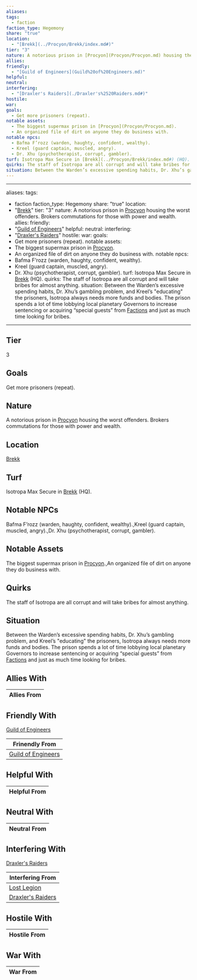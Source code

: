 ```yaml
---
aliases: 
tags:
  - faction
faction_type: Hegemony
share: "true"
location:
  - "[Brekk](../Procyon/Brekk/index.md#)"
tier: "3"
nature: A notorious prison in [Procyon](Procyon/Procyon.md) housing the worst offenders. Brokers commutations for those with power and wealth.
allies: 
friendly:
  - "[Guild of Engineers](Guild%20of%20Engineers.md)"
helpful: 
neutral: 
interfering:
  - "[Draxler's Raiders](./Draxler's%2520Raiders.md#)"
hostile: 
war: 
goals:
  - Get more prisoners (repeat).
notable assets:
  - The biggest supermax prison in [Procyon](Procyon/Procyon.md).
  - An organized file of dirt on anyone they do business with.
notable npcs:
  - Bafma F’rozz (warden, haughty, confident, wealthy).
  - Kreel (guard captain, muscled, angry).
  - Dr. Xhu (psychotherapist, corrupt, gambler).
turf: Isotropa Max Secure in [Brekk](../Procyon/Brekk/index.md#) (HQ).
quirks: The staff of Isotropa are all corrupt and will take bribes for almost anything.
situation: Between the Warden’s excessive spending habits, Dr. Xhu’s gambling problem, and Kreel’s "educating" the prisoners, Isotropa always needs more funds and bodies. The prison spends a lot of time lobbying local planetary Governors to increase sentencing or acquiring “special guests” from [Factions](Factions.md) and just as much time looking for bribes.
---
```

---
aliases: 
tags:
  - faction
faction_type: Hegemony
share: "true"
location:
  - "[Brekk](../Procyon/Brekk/index.md#)"
tier: "3"
nature: A notorious prison in [Procyon](Procyon/Procyon.md) housing the worst offenders. Brokers commutations for those with power and wealth.
allies:
friendly:
- "[Guild of Engineers](Guild%20of%20Engineers.md)"
helpful:
neutral:
interfering:
- "[Draxler's Raiders](./Draxler's%2520Raiders.md#)"
hostile:
war:
goals: 
- Get more prisoners (repeat).
notable assets:
- The biggest supermax prison in [Procyon](Procyon/Procyon.md).
- An organized file of dirt on anyone they do business with.
notable npcs:
- Bafma F’rozz (warden, haughty, confident, wealthy).
- Kreel (guard captain, muscled, angry).
- Dr. Xhu (psychotherapist, corrupt, gambler).
turf: Isotropa Max Secure in [Brekk](../Procyon/Brekk/index.md#) (HQ).
quirks: The staff of Isotropa are all corrupt and will take bribes for almost anything.
situation: Between the Warden’s excessive spending habits, Dr. Xhu’s gambling problem, and Kreel’s "educating" the prisoners, Isotropa always needs more funds and bodies. The prison spends a lot of time lobbying local planetary Governors to increase sentencing or acquiring “special guests” from [Factions](Factions.md) and just as much time looking for bribes.
---
## Tier

3

## Goals

Get more prisoners (repeat).

## Nature

A notorious prison in [Procyon](Procyon/Procyon.md) housing the worst offenders. Brokers commutations for those with power and wealth.

## Location

[Brekk](../Procyon/Brekk/index.md.md#.md#.md#.md#)

## Turf

Isotropa Max Secure in [Brekk](Procyon/Brekk/Brekk.md) (HQ).

## Notable NPCs

Bafma F’rozz (warden, haughty, confident, wealthy).,Kreel (guard captain, muscled, angry).,Dr. Xhu (psychotherapist, corrupt, gambler).

## Notable Assets

The biggest supermax prison in [Procyon](Procyon/Procyon.md).,An organized file of dirt on anyone they do business with.

## Quirks

The staff of Isotropa are all corrupt and will take bribes for almost anything.

## Situation

Between the Warden’s excessive spending habits, Dr. Xhu’s gambling problem, and Kreel’s "educating" the prisoners, Isotropa always needs more funds and bodies. The prison spends a lot of time lobbying local planetary Governors to increase sentencing or acquiring “special guests” from [Factions](Factions.md) and just as much time looking for bribes.

## Allies With



| Allies From |
| ----------- |


## Friendly With

[Guild of Engineers](./Guild%20of%20Engineers.md)

| Frinendly From                                         |
| ------------------------------------------------------ |
| [Guild of Engineers](./Guild%20of%20Engineers.md) |


## Helpful With



| Helpful From |
| ------------ |


## Neutral With




| Neutral From |
| ------------ |



## Interfering With

[Draxler's Raiders](./Draxler's%2520Raiders.md.md#.md#)


| Interfering From                                     |
| ---------------------------------------------------- |
| [Lost Legion](./Lost%20Legion.md)             |
| [Draxler's Raiders](./Draxler's%2520Raiders.md.md#.md#) |



## Hostile With




| Hostile From |
| ------------ |



## War With



| War From |
| -------- |


